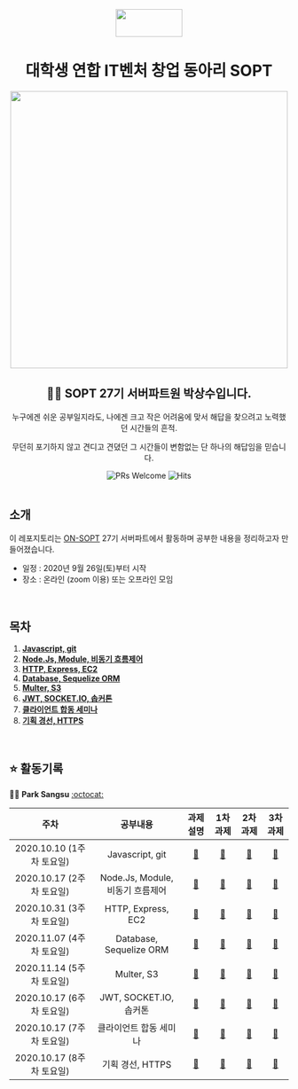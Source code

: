 <div align="center">

  <img height="50" width="120" src="https://user-images.githubusercontent.com/59385491/99065767-39ab4500-25eb-11eb-9490-9d2a4202dd96.png">

  # 대학생 연합 IT벤처 창업 동아리 SOPT

  <img height="500" width="500" src="https://user-images.githubusercontent.com/59385491/99067842-bb50a200-25ee-11eb-9252-4a4ae3644e8d.png">

  <h2> 👨‍💻 SOPT 27기 서버파트원 박상수입니다. </h2>

<p>누구에겐 쉬운 공부일지라도, 나에겐 크고 작은 어려움에 맞서 해답을 찾으려고 노력했던 시간들의 흔적.</p>
<p>무던히 포기하지 않고 견디고 견뎠던 그 시간들이 변함없는 단 하나의 해답임을 믿습니다.</p>

</div>

<div align=center>

<img alt="PRs Welcome" src="https://img.shields.io/badge/PRs-welcome-brightgreen.svg?style=flat-square" />
<img alt="Hits" src="https://hits.seeyoufarm.com/api/count/incr/badge.svg?url=https%3A%2F%2Fgithub.com%2FON-SOPT-SERVER-3%2FParksangsu&count_bg=%2379C83D&title_bg=%23555555&icon=&icon_color=%23E7E7E7&title=hits&edge_flat=false" />

</div>

<br>

## 소개

이 레포지토리는 [ON-SOPT](http://sopt.org/wp/?page_id=2519) 27기 서버파트에서 활동하며 공부한 내용을 정리하고자 만들어졌습니다. 

-   일정 : 2020년 9월 26일(토)부터 시작
-   장소 : 온라인 (zoom 이용) 또는 오프라인 모임

<br>

## 목차

1. **[Javascript, git](#se1)**
2. **[Node.Js, Module, 비동기 흐름제어](#se2)**
3. **[HTTP, Express, EC2](#se3)** 
4. **[Database, Sequelize ORM](#se4)**   
5. **[Multer, S3](#se5)**   
6. **[JWT, SOCKET.IO, 솝커톤](#se6)**
7. **[클라이언트 합동 세미나](#se7)** 
8. **[기획 경선, HTTPS](#se8)**

<br>

## ⭐️ 활동기록

🧑‍💻 **Park Sangsu** [:octocat:](https://github.com/epitoneproject)

|           주차            |              공부내용                |                과제 설명             |               1차 과제             |             2차 과제                |               3차 과제             |  
| :-----------------------:| :-------------------------------:  | :-------------------------------: | :-------------------------------: | :-------------------------------: | :-------------------------------: |
| 2020.10.10 (1주차 토요일)   |  Javascript, git <a name="se1"></a>| [:link:]()   | [:link:](https://github.com/ON-SOPT-SERVER-3/Parksangsu/tree/master/homework/week1/level1)                        | [:link:](https://github.com/ON-SOPT-SERVER-3/Parksangsu/blob/master/homework/week1/level2/team.js)                        | [:link:](https://github.com/ON-SOPT-SERVER-3/Parksangsu/blob/master/homework/week1/level3/random.js)                        | 
| 2020.10.17 (2주차 토요일)   |  Node.Js, Module, 비동기 흐름제어 <a name="se2"></a>  |  [:link:]() | [:link:]()                        | [:link:]()                        | [:link:]()                        |  
| 2020.10.31 (3주차 토요일)   |  HTTP, Express, EC2 <a name="se3"></a>     | [:link:]() | [:link:]()                        | [:link:]()                        | [:link:]()                        |  
| 2020.11.07 (4주차 토요일)   |  Database, Sequelize ORM <a name="se4"></a>     | [:link:]() | [:link:]()                        | [:link:]()                        | [:link:]()                        |  
| 2020.11.14 (5주차 토요일)   |  Multer, S3 <a name="se5"></a>     |  [:link:]()  | [:link:]()                        | [:link:]()                        | [:link:]()                        |  
| 2020.10.17 (6주차 토요일)   |  JWT, SOCKET.IO, 솝커톤 <a name="se6"></a>     | [:link:]() | [:link:]()                        | [:link:]()                        | [:link:]()                        |  
| 2020.10.17 (7주차 토요일)   |  클라이언트 합동 세미나 <a name="se7"></a>     | [:link:]() | [:link:]()                        | [:link:]()                        | [:link:]()                        |  
| 2020.10.17 (8주차 토요일)   |  기획 경선, HTTPS <a name="se8"></a>     | [:link:]() |[:link:]()                        | [:link:]()                        | [:link:]()                        |  



<!-- <details><summary><b>토글</b></summary>

<p>

토글

</p>
</details> -->
